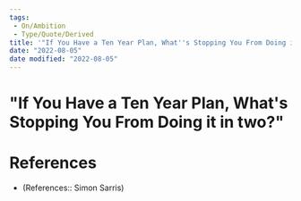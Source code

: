 ```yaml
---
tags:
 - On/Ambition
 - Type/Quote/Derived
title: '"If You Have a Ten Year Plan, What''s Stopping You From Doing it in two?"'
date: "2022-08-05"
date modified: "2022-08-05"
---
```


# "If You Have a Ten Year Plan, What's Stopping You From Doing it in two?"

# References
- (References:: Simon Sarris)
